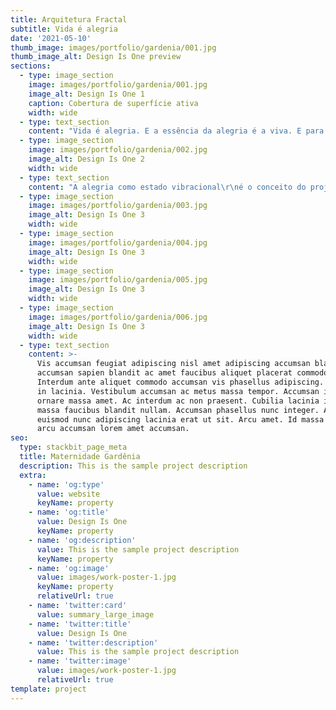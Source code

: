 ```yaml
---
title: Arquitetura Fractal
subtitle: Vida é alegria
date: '2021-05-10'
thumb_image: images/portfolio/gardenia/001.jpg
thumb_image_alt: Design Is One preview
sections:
  - type: image_section
    image: images/portfolio/gardenia/001.jpg
    image_alt: Design Is One 1
    caption: Cobertura de superfície ativa
    width: wide
  - type: text_section
    content: "Vida é alegria. E a essência da alegria é a viva. E para trazer vida tentamos imitar a natureza usando um de seus princípios fundamentais de crescimento: a geometria fractal. Hospitais crescem e precisam se adaptar constantemente, portanto, a estrutura modular pensada não amarra a volumetria a uma forma final pronta, já que é constituída de células autosimilares.\_O partido foi a otimização de fluxos, unindo as células hexagonais e adaptando-as.\_\n"
  - type: image_section
    image: images/portfolio/gardenia/002.jpg
    image_alt: Design Is One 2
    width: wide
  - type: text_section
    content: "A alegria como estado vibracional\r\né o conceito do projeto. Desse tema,\r\niniciou-se uma busca de referenciais\r\nhistórico-culturais - que podem ser\r\nvistos nas páginas seguintes - que\r\npermitissem estudar mais o conceito\r\ne extrair princípios que pudessem se\r\ntraduzir em uma forma arquitetônica.\r\nDefinir um partido arquitetônico\r\na partir de sensações abstratas\r\nnão é tarefa fácil. Mais difícil que\r\num fluxograma hospitalar é abstrair\r\nprinícipios e diretrizes de um conceito\r\ne transcender sua forma figurativa,\r\nem busca de essências aplicáveis que\r\ndirijam o processo projetual - esse foi o\r\nmaior desafio na concepção do Instituto\r\nGardênia.\r\nAs diretrizes extraídas do conceito\r\nabarcaram infinitas possibilidades.\r\nDentre elas, selecionei algumas que então\r\nserviram de partido. A implantação seria\r\numa composição dispersa com repetição\r\nde formas simples e mais ou menos\r\npuras, não necessariamente idênticas,\r\nobedecendo ao princípio da semelhança,\r\npor cores ou subelementos formativos.\r\nA alegria comporta a variedade, o todo,\r\ntodas as frequências – como no arco-íris\r\n– de forma harmônica, manifestando-se\r\nsempre na relação entre as partes, não\r\nnas partes em si. Essas partes, porém,\r\ndevem ser facilmente identificadas e\r\nprocessadas, daí a simplicidade e pureza\r\ndas mesmas. Essa relação pode se dar\r\nentre homem-homem, homem-natureza,\r\nnatureza-natureza, etc. Também se dá por\r\nradiações, que emanando de uma causa\r\nse expande gradual e consecutivamente\r\nem movimento de abertura, expansão. A\r\nalegria pode ser considerada expansiva.\r\nEm primeiro lugar os fluxos,\r\na relação dos setores, das salas e o\r\npercurso dos pacientes. Depois desta\r\npré-configuração, paisagismo; aí então,\r\npor último, a forma: uma cobertura\r\ntensionada que fosse flexível o suficiente\r\npara atender as exigências do projeto,\r\nvencendo grandes vãos por custos\r\nbaixos.\n\nO ambulatório é solto como uma varanda.\n"
  - type: image_section
    image: images/portfolio/gardenia/003.jpg
    image_alt: Design Is One 3
    width: wide
  - type: image_section
    image: images/portfolio/gardenia/004.jpg
    image_alt: Design Is One 3
    width: wide
  - type: image_section
    image: images/portfolio/gardenia/005.jpg
    image_alt: Design Is One 3
    width: wide
  - type: image_section
    image: images/portfolio/gardenia/006.jpg
    image_alt: Design Is One 3
    width: wide
  - type: text_section
    content: >-
      Vis accumsan feugiat adipiscing nisl amet adipiscing accumsan blandit
      accumsan sapien blandit ac amet faucibus aliquet placerat commodo.
      Interdum ante aliquet commodo accumsan vis phasellus adipiscing. Ornare a
      in lacinia. Vestibulum accumsan ac metus massa tempor. Accumsan in lacinia
      ornare massa amet. Ac interdum ac non praesent. Cubilia lacinia interdum
      massa faucibus blandit nullam. Accumsan phasellus nunc integer. Accumsan
      euismod nunc adipiscing lacinia erat ut sit. Arcu amet. Id massa aliquet
      arcu accumsan lorem amet accumsan.
seo:
  type: stackbit_page_meta
  title: Maternidade Gardênia
  description: This is the sample project description
  extra:
    - name: 'og:type'
      value: website
      keyName: property
    - name: 'og:title'
      value: Design Is One
      keyName: property
    - name: 'og:description'
      value: This is the sample project description
      keyName: property
    - name: 'og:image'
      value: images/work-poster-1.jpg
      keyName: property
      relativeUrl: true
    - name: 'twitter:card'
      value: summary_large_image
    - name: 'twitter:title'
      value: Design Is One
    - name: 'twitter:description'
      value: This is the sample project description
    - name: 'twitter:image'
      value: images/work-poster-1.jpg
      relativeUrl: true
template: project
---
```

